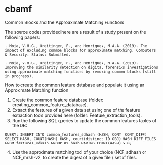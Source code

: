 # cbamf
Common Blocks and the Approaximate Matching Functions

The source codes provided here are a result of a study present on the following papers:

    . Moia, V.H.G., Breitinger, F., and Henriques, M.A.A. (2019). The impact of excluding common blocks for approximate matching. Computers & Security. Status: Submitted.
  
    . Moia, V.H.G., Breitinger, F., and Henriques, M.A.A. (2019). Improving the similarity detection on digital forensics investigations using approximate matching functions by removing common blocks (still in progress).

How to create the common feature database and populate it using an Approximate Matching function

  1. Create the common feature database (folder: creating_common_feature_database).
  2. Extract the features of a given data set using one of the feature extraction tools provided here (folder: Feature_extraction_tools).
  3. Run the following SQL queries to update the common features tables of the DB:
  
    QUERY: INSERT INTO common_features_sdhash (HASH, CONT, CONT_DIFF) SELECT HASH, COUNT(HASH) HASH, count(distinct ID_OBJ) HASH_DIFF_FILES FROM features_sdhash GROUP BY hash HAVING COUNT(HASH) > 0;
    
  4. Use the approximate matching tool of your choice (NCF_sdhash or NCF_mrsh-v2) to create the digest of a given file / set of files.
